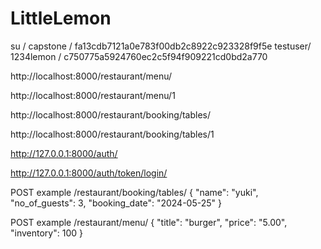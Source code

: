 # LittleLemon

su / capstone / fa13cdb7121a0e783f00db2c8922c923328f9f5e
testuser/ 1234lemon / c750775a5924760ec2c5f94f909221cd0bd2a770

http://localhost:8000/restaurant/menu/

http://localhost:8000/restaurant/menu/1

http://localhost:8000/restaurant/booking/tables/

http://localhost:8000/restaurant/booking/tables/1

http://127.0.0.1:8000/auth/

http://127.0.0.1:8000/auth/token/login/


POST example /restaurant/booking/tables/
{
	"name": "yuki",
	"no_of_guests": 3,
	"booking_date": "2024-05-25"
}

POST example /restaurant/menu/
{
		"title": "burger",
		"price": "5.00",
		"inventory": 100
}

